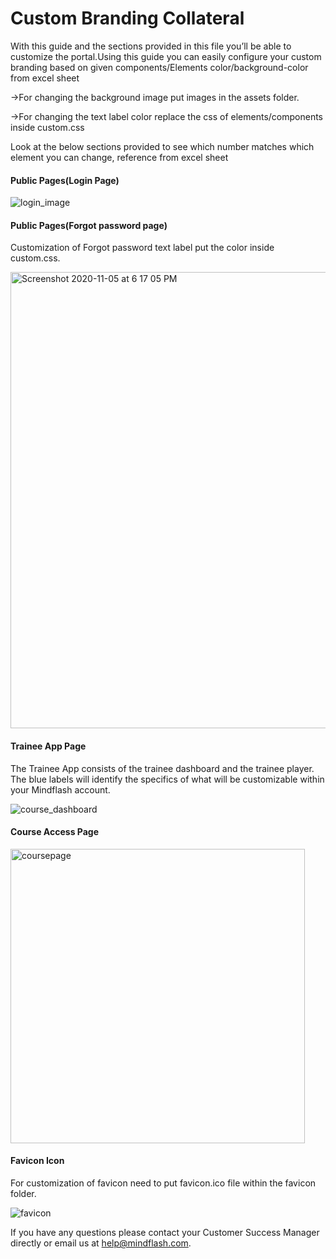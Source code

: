 # Custom Branding Collateral


With this guide and the sections provided in this file you’ll be able to customize the portal.Using this guide you can easily configure your custom branding based on given components/Elements color/background-color from excel sheet

->For changing the background image put images in the assets folder.

->For changing the text label color replace the css of elements/components inside custom.css

Look at the below sections provided to see which number matches which element you can change, reference from excel sheet

#### Public Pages(Login Page)

![login_image](https://user-images.githubusercontent.com/10574792/98499369-5bb16a00-226f-11eb-8312-5bdcab9c1514.png)

#### Public Pages(Forgot password page)

Customization of Forgot password text label put the color inside custom.css.

<img width="730" alt="Screenshot 2020-11-05 at 6 17 05 PM" src="https://user-images.githubusercontent.com/10574792/98497752-f6f41080-226a-11eb-9f9a-1ade4a6d20d1.png">




#### Trainee App Page

The Trainee App consists of the trainee dashboard and the trainee player. The blue labels will identify the specifics of what will be customizable within your Mindflash account.

![course_dashboard](https://user-images.githubusercontent.com/10574792/98499072-82bb6c00-226e-11eb-8dc8-37fbe03f7ebf.png)


#### Course Access Page

<img width="471" alt="coursepage" src="https://user-images.githubusercontent.com/10574792/98498391-a8477600-226c-11eb-8927-a0f30c4eb0b7.png">



#### Favicon Icon

For customization of favicon need to put favicon.ico file within the favicon folder.


![favicon](https://user-images.githubusercontent.com/10574792/98499097-96ff6900-226e-11eb-821b-29aa47092ae4.png)


If you have any questions please contact your Customer Success Manager directly or email us at help@mindflash.com.

